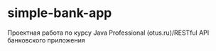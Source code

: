 # simple-bank-app
Проектная работа по курсу Java Professional (otus.ru)/RESTful API банковского приложения
